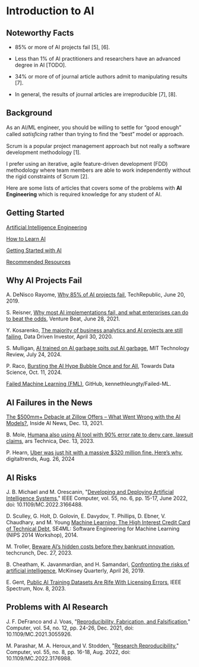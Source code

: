 # Introduction to AI


## Noteworthy Facts

- 85% or more of AI projects fail [5], [6].

- Less than 1% of AI practitioners and researchers have an advanced degree in AI [TODO].  

- 34% or more of of journal article authors admit to manipulating results [7].

- In general, the results of journal articles are irreproducible [7], [8].


## Background

As an AI/ML engineer, you should be willing to settle for “good enough” called _satisﬁcing_ rather than trying to find the “best” model or approach.

Scrum is a popular project management approach but not really a software development methodology [1].

I prefer using an iterative, agile feature-driven development (FDD) methodology where team members are able to work independently without the rigid constraints of Scrum [2].


Here are some lists of articles that covers some of the problems with **AI Engineering** which is required knowledge for any student of AI.


## Getting Started

[Artificial Intelligence Engineering](https://www.sei.cmu.edu/our-work/artificial-intelligence-engineering/)

[How to Learn AI](https://pub.towardsai.net/how-to-learn-ai-1b9814ed3681)

[Getting Started with AI](https://pub.towardsai.net/getting-started-with-ai-f565c7877bee)

[Recommended Resources](./Level-1/tips/ai_books.md)


## Why AI Projects Fail 

A. DeNisco Rayome, [Why 85% of AI projects fail](https://www.techrepublic.com/article/why-85-of-ai-projects-fail/), TechRepublic, June 20, 2019.

S. Reisner, [Why most AI implementations fail, and what enterprises can do to beat the odds](https://venturebeat.com/ai/why-most-ai-implementations-fail-and-what-enterprises-can-do-to-beat-the-odds/), Venture Beat, June 28, 2021. 

Y. Kosarenko, [The majority of business analytics and AI projects are still failing](https://www.datadriveninvestor.com/2020/04/30/the-majority-of-business-analytics-and-ai-projects-are-still-failing/), Data Driven Investor, April 30, 2020.

S. Mulligan, [AI trained on AI garbage spits out AI garbage](https://www.technologyreview.com/2024/07/24/1095263/ai-that-feeds-on-a-diet-of-ai-garbage-ends-up-spitting-out-nonsense/), 
MIT Technology Review, July 24, 2024. 

P. Raco, [Bursting the AI Hype Bubble Once and for All](https://towardsdatascience.com/bursting-the-ai-hype-bubble-once-and-for-all-581a994fe762), Towards Data Science, Oct. 11, 2024. 

[Failed Machine Learning (FML)](https://github.com/kennethleungty/Failed-ML), GitHub, kennethleungty/Failed-ML.


## AI Failures in the News

[The $500mm+ Debacle at Zillow Offers – What Went Wrong with the AI Models?](https://insideainews.com/2021/12/13/the-500mm-debacle-at-zillow-offers-what-went-wrong-with-the-ai-models/), Inside AI News, Dec. 13, 2021. 

B. Mole, [Humana also using AI tool with 90% error rate to deny care, lawsuit claims](https://arstechnica.com/science/2023/12/humana-also-using-ai-tool-with-90-error-rate-to-deny-care-lawsuit-claims/), ars Technica, Dec. 13, 2023. 

P. Hearn, [Uber was just hit with a massive $320 million fine. Here’s why](https://www.digitaltrends.com/mobile/uber-just-hit-with-massive-320-million-dollar-fine-heres-why/), digitaltrends, Aug. 26, 2024


## AI Risks

J. B. Michael and M. Orescanin, "[Developing and Deploying Artificial Intelligence Systems](https://ieeexplore.ieee.org/document/9789299)," IEEE Computer, vol. 55, no. 6, pp. 15-17, June 2022, doi: 10.1109/MC.2022.3166488.

D. Sculley, G. Holt, D. Golovin, E. Davydov, T. Phillips, D.  Ebner, V. Chaudhary, and M. Young
[Machine Learning: The High Interest Credit Card of Technical Debt](https://research.google.com/pubs/pub43146.html?authuser=2), SE4ML: Software Engineering for Machine Learning (NIPS 2014 Workshop), 2014. 

M. Troller, [Beware AI’s hidden costs before they bankrupt innovation](https://techcrunch.com/2023/12/27/beware-ais-hidden-costs-before-they-bankrupt-innovation/), techcrunch, Dec. 27, 2023.

B. Cheatham, K. Javanmardian, and H. Samandari, [Confronting the risks of artificial intelligence](https://www.mckinsey.com/capabilities/quantumblack/our-insights/confronting-the-risks-of-artificial-intelligence), McKinsey Quarterly, April 26, 2019. 

E. Gent, [Public AI Training Datasets Are Rife With Licensing Errors](https://spectrum.ieee.org/data-ai), IEEE Spectrum, Nov. 8, 2023. 


## Problems with AI Research

J. F. DeFranco and J. Voas, "[Reproducibility, Fabrication, and Falsification](https://ieeexplore.ieee.org/document/9622314)," Computer, vol. 54, no. 12, pp. 24-26, Dec. 2021, doi: 10.1109/MC.2021.3055926.

M. Parashar, M. A. Heroux,and V. Stodden, "[Research Reproducibility](https://ieeexplore.ieee.org/document/9847295)," Computer, vol. 55, no. 8, pp. 16-18, Aug. 2022, doi: 10.1109/MC.2022.3176988.

